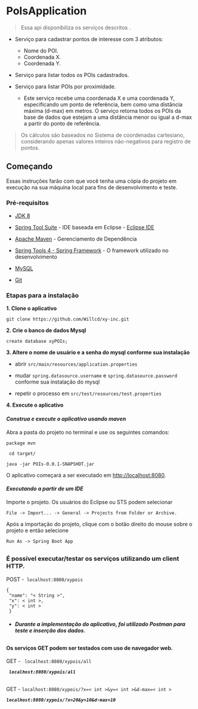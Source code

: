 
# PoIsApplication 
>Essa api disponibiliza os  serviços descritos .

* Serviço para cadastrar pontos de interesse com 3 atributos:
	- Nome do POI.
	- Coordenada X.
	- Coordenada Y. 

* Serviço para listar todos os POIs cadastrados.

* Serviço para listar POIs por proximidade. 

	* Este serviço recebe uma coordenada X e uma coordenada Y, especificando um ponto de referência, bem como uma distância máxima (d-max) em metros. O serviço retorna todos os POIs da base de dados que estejam a uma distância menor ou igual a d-max a partir do ponto de referência.

> Os cálculos são baseados no Sistema de coordenadas cartesiano, considerando apenas valores inteiros não-negativos para registro de pontos.

## Começando 

Essas instruções farão com que você tenha uma cópia do projeto em execução na sua máquina local para fins de desenvolvimento e teste.

### Pré-requisitos 

-   [     JDK 8](http://www.oracle.com/technetwork/java/javase/downloads/jdk8-downloads-2133151.html)

-   [Spring Tool Suite](https://spring.io/guides/gs/sts/) - IDE baseada em Eclipse - [Eclipse IDE](http://www.eclipse.org/downloads/eclipse-packages/)

-   [Apache Maven](https://maven.apache.org/download.cgi) - Gerenciamento de Dependência

-   [Spring Tools 4 - Spring Framework](https://spring.io/tools) - O framework utilizado no desenvolvimento

-   [MySQL](https://www.mysql.com/)

-   [Git](https://git-scm.com/downloads)

### Etapas para a instalação

**1. Clone o aplicativo**

``
git clone https://github.com/Willcd/xy-inc.git
``

**2. Crie o banco de dados Mysql**

``
create database xyPOIs;
``

**3. Altere o nome de usuário e a senha do mysql conforme sua instalação**

-   abrir ``src/main/resources/application.properties``

-   mudar ``spring.datasource.username`` e  ``spring.datasource.password`` conforme sua instalação do mysql

- repetir o processo em  ``src/test/resources/test.properties``

**4. Execute o aplicativo**

#### *Construa e execute o aplicativo usando maven*

Abra a pasta do projeto no terminal e use os seguintes comandos:

`` package mvn ``

`` cd target/``

``java -jar POIs-0.0.1-SNAPSHOT.jar``

O aplicativo começará a ser executado em [http://localhost:8080](http://localhost:8080/).

#### *Executando a partir de um IDE*

Importe o projeto. Os usuários do Eclipse ou STS podem selecionar 

``
File -> Import... -> General -> Projects from Folder or Archive.
``

Após a importação do projeto, clique com o botão direito do mouse sobre o projeto e então selecione

``
Run As -> Spring Boot App
``

##

### É possível executar/testar os serviços utilizando um client HTTP.  

POST -`` localhost:8080/xypois``
 
	{
	 "name": "< String >",
	 "x": < int >,
	 "y": < int >
	 }
* ##### Durante a implementação do aplicativo, foi utilizado Postman para teste e inserção dos dados.
##
#### Os serviços GET podem ser testados com uso de navegador web.
GET - `` localhost:8080/xypois/all``

***`` localhost:8080/xypois/all``***
##

GET - ``localhost:8080/xypois/?x=< int >&y=< int >&d-max=< int >``

***``localhost:8080/xypois/?x=20&y=10&d-max=10``***

##